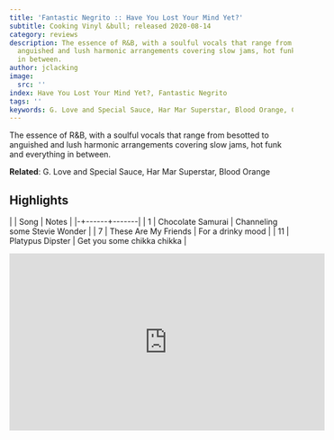 ```yaml
---
title: 'Fantastic Negrito :: Have You Lost Your Mind Yet?'
subtitle: Cooking Vinyl &bull; released 2020-08-14
category: reviews
description: The essence of R&B, with a soulful vocals that range from besotted to
  anguished and lush harmonic arrangements covering slow jams, hot funk and everything
  in between.
author: jclacking
image:
  src: ''
index: Have You Lost Your Mind Yet?, Fantastic Negrito
tags: ''
keywords: G. Love and Special Sauce, Har Mar Superstar, Blood Orange, Cooking Vinyl
---
```

The essence of R&B, with a soulful vocals that range from besotted to anguished and lush harmonic arrangements covering slow jams, hot funk and everything in between.<!--more-->

**Related**: G. Love and Special Sauce, Har Mar Superstar, Blood Orange

## Highlights

| | Song | Notes |
|-+------+-------|
| 1 | Chocolate Samurai | Channeling some Stevie Wonder |
| 7 | These Are My Friends | For a drinky mood |
| 11 | Platypus Dipster | Get you some chikka chikka |

<div class="tlo-detail-video"><iframe width="560" height="315" src="https://www.youtube.com/embed/bolqbyi1VMQ" frameborder="0" allow="autoplay; encrypted-media" allowfullscreen></iframe></div>

